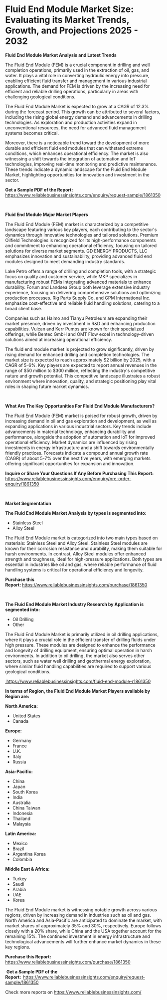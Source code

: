 <p><h1>Fluid End Module Market Size: Evaluating its Market Trends, Growth, and Projections 2025 - 2032</h1></p><p><strong>Fluid End Module Market Analysis and Latest Trends</strong></p>
<p><p>The Fluid End Module (FEM) is a crucial component in drilling and well completion operations, primarily used in the extraction of oil, gas, and water. It plays a vital role in converting hydraulic energy into pressure, enabling efficient fluid transfer and management in various industrial applications. The demand for FEM is driven by the increasing need for efficient and reliable drilling operations, particularly in areas with challenging geological conditions.</p><p>The Fluid End Module Market is expected to grow at a CAGR of 12.3% during the forecast period. This growth can be attributed to several factors, including the rising global energy demand and advancements in drilling technologies. As exploration and production activities expand in unconventional resources, the need for advanced fluid management systems becomes critical.</p><p>Moreover, there is a noticeable trend toward the development of more durable and efficient fluid end modules that can withstand extreme conditions, which enhances operational efficiency. The market is also witnessing a shift towards the integration of automation and IoT technologies, improving real-time monitoring and predictive maintenance. These trends indicate a dynamic landscape for the Fluid End Module Market, highlighting opportunities for innovation and investment in the sector.</p></p>
<p><strong>Get a Sample PDF of the Report:&nbsp;</strong> <a href="https://www.reliablebusinessinsights.com/enquiry/request-sample/1861350?utm_campaign=1996&utm_medium=2&utm_source=Github&utm_content=ia&utm_term=19022025&utm_id=fluid-end-module">https://www.reliablebusinessinsights.com/enquiry/request-sample/1861350</a></p>
<p>&nbsp;</p>
<p><strong>Fluid End Module Major Market Players</strong></p>
<p><p>The Fluid End Module (FEM) market is characterized by a competitive landscape featuring various key players, each contributing to the sector's dynamics through innovative technologies and tailored solutions. Premium Oilfield Technologies is recognized for its high-performance components and commitment to enhancing operational efficiency, focusing on tailored solutions for diverse market segments. GD ENERGY PRODUCTS, LLC emphasizes innovation and sustainability, providing advanced fluid end modules designed to meet demanding industry standards.</p><p>Lake Petro offers a range of drilling and completion tools, with a strategic focus on quality and customer service, while MKP specializes in manufacturing robust FEMs integrating advanced materials to enhance durability. Forum and Landsea Group both leverage extensive industry experience, focusing on delivering comprehensive solutions and optimizing production processes. Rig Parts Supply Co. and GPM International Inc. emphasize cost-effective and reliable fluid handling solutions, catering to a broad client base.</p><p>Companies such as Haimo and Tianyu Petroleum are expanding their market presence, driven by investment in R&D and enhancing production capabilities. Vulcan and Kerr Pumps are known for their specialized offerings, while Bentec GmbH and OMT Flow excel in technology-driven solutions aimed at increasing operational efficiency.</p><p>The fluid end module market is projected to grow significantly, driven by rising demand for enhanced drilling and completion technologies. The market size is expected to reach approximately $2 billion by 2025, with a CAGR of 5-6%. Key players are expected to report annual revenues in the range of $50 million to $300 million, reflecting the industry's competitive nature and growth potential. This competitive landscape illustrates a robust environment where innovation, quality, and strategic positioning play vital roles in shaping future market dynamics.</p></p>
<p>&nbsp;</p>
<p><strong>What Are The Key Opportunities For Fluid End Module Manufacturers?</strong></p>
<p><p>The Fluid End Module (FEM) market is poised for robust growth, driven by increasing demand in oil and gas exploration and development, as well as expanding applications in various industrial sectors. Key trends include advancements in material technology, enhancing durability and performance, alongside the adoption of automation and IoT for improved operational efficiency. Market dynamics are influenced by rising investments in energy infrastructure and a shift towards environmentally friendly practices. Forecasts indicate a compound annual growth rate (CAGR) of about 5-7% over the next five years, with emerging markets offering significant opportunities for expansion and innovation.</p></p>
<p><strong>Inquire or Share Your Questions If Any Before Purchasing This Report:</strong> <a href="https://www.reliablebusinessinsights.com/enquiry/pre-order-enquiry/1861350?utm_campaign=1996&utm_medium=2&utm_source=Github&utm_content=ia&utm_term=19022025&utm_id=fluid-end-module">https://www.reliablebusinessinsights.com/enquiry/pre-order-enquiry/1861350</a></p>
<p>&nbsp;</p>
<p><strong>Market Segmentation</strong></p>
<p><strong>The Fluid End Module Market Analysis by types is segmented into:</strong></p>
<p><ul><li>Stainless Steel</li><li>Alloy Steel</li></ul></p>
<p><p>The Fluid End Module market is categorized into two main types based on materials: Stainless Steel and Alloy Steel. Stainless Steel modules are known for their corrosion resistance and durability, making them suitable for harsh environments. In contrast, Alloy Steel modules offer enhanced strength and toughness, ideal for high-pressure applications. Both types are essential in industries like oil and gas, where reliable performance of fluid handling systems is critical for operational efficiency and longevity.</p></p>
<p><strong>Purchase this Report:&nbsp;</strong><a href="https://www.reliablebusinessinsights.com/purchase/1861350?utm_campaign=1996&utm_medium=2&utm_source=Github&utm_content=ia&utm_term=19022025&utm_id=fluid-end-module">https://www.reliablebusinessinsights.com/purchase/1861350</a></p>
<p>&nbsp;</p>
<p><strong>The Fluid End Module Market Industry Research by Application is segmented into:</strong></p>
<p><ul><li>Oil Drilling</li><li>Other</li></ul></p>
<p><p>The Fluid End Module Market is primarily utilized in oil drilling applications, where it plays a crucial role in the efficient transfer of drilling fluids under high pressure. These modules are designed to enhance the performance and longevity of drilling equipment, ensuring optimal operation in harsh environments. In addition to oil drilling, the market also serves other sectors, such as water well drilling and geothermal energy exploration, where similar fluid handling capabilities are required to support various geological conditions.</p></p>
<p><a href="https://www.reliablebusinessinsights.com/fluid-end-module-r1861350?utm_campaign=1996&utm_medium=2&utm_source=Github&utm_content=ia&utm_term=19022025&utm_id=fluid-end-module">&nbsp;https://www.reliablebusinessinsights.com/fluid-end-module-r1861350</a></p>
<p><strong>In terms of Region, the Fluid End Module Market Players available by Region are:</strong></p>
<p>
    <p> <strong> North America: </strong>
        <ul>
            <li>United States</li>
            <li>Canada</li>
        </ul>
        </p> 
    <p> <strong> Europe: </strong>
        <ul>
            <li>Germany</li>
            <li>France</li>
            <li>U.K.</li>
            <li>Italy</li>
            <li>Russia</li>
        </ul>
        </p> 
    <p> <strong> Asia-Pacific: </strong>
        <ul>
            <li>China</li>
            <li>Japan</li>
            <li>South Korea</li>
            <li>India</li>
            <li>Australia</li>
            <li>China Taiwan</li>
            <li>Indonesia</li>
            <li>Thailand</li>
            <li>Malaysia</li>
        </ul>
        </p> 
    <p> <strong> Latin America: </strong>
        <ul>
            <li>Mexico</li>
            <li>Brazil</li>
            <li>Argentina Korea</li>
            <li>Colombia</li>
        </ul>
        </p> 
    <p> <strong> Middle East & Africa: </strong>
        <ul>
            <li>Turkey</li>
            <li>Saudi</li>
            <li>Arabia</li>
            <li>UAE</li>
            <li>Korea</li>
        </ul>
    </p>
    </p>
<p><p>The Fluid End Module market is witnessing notable growth across various regions, driven by increasing demand in industries such as oil and gas. North America and Asia-Pacific are anticipated to dominate the market, with market shares of approximately 35% and 30%, respectively. Europe follows closely with a 20% share, while China and the USA together account for the remaining 15%. The continued investment in energy infrastructure and technological advancements will further enhance market dynamics in these key regions.</p></p>
<p><strong>Purchase this Report: </strong><a href="https://www.reliablebusinessinsights.com/purchase/1861350?utm_campaign=1996&utm_medium=2&utm_source=Github&utm_content=ia&utm_term=19022025&utm_id=fluid-end-module">https://www.reliablebusinessinsights.com/purchase/1861350</a></p>
<p>&nbsp;<strong>Get a Sample PDF of the Report:&nbsp;&nbsp;</strong><a href="https://www.reliablebusinessinsights.com/enquiry/request-sample/1861350?utm_campaign=1996&utm_medium=2&utm_source=Github&utm_content=ia&utm_term=19022025&utm_id=fluid-end-module">https://www.reliablebusinessinsights.com/enquiry/request-sample/1861350</a></p>
<p><strong></strong></p>
<p>Check more reports on <a href="https://www.reliablebusinessinsights.com/?utm_campaign=1996&utm_medium=2&utm_source=Github&utm_content=ia&utm_term=19022025&utm_id=fluid-end-module">https://www.reliablebusinessinsights.com/</a></p>
